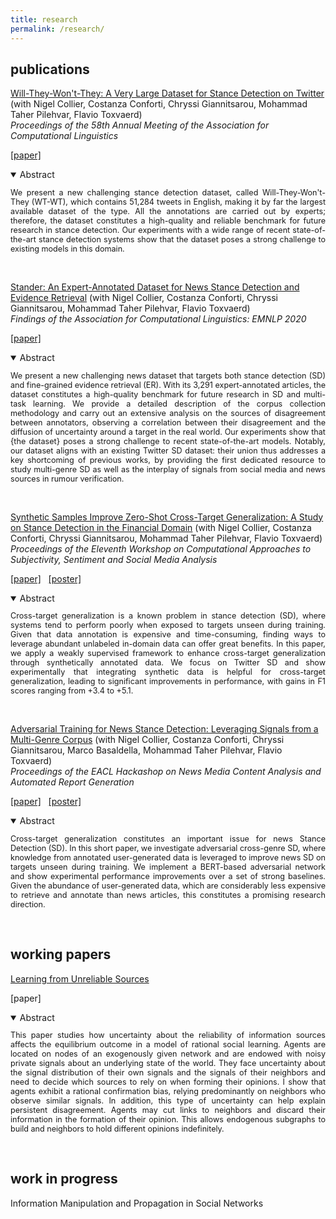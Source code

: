 ```yaml
---
title: research
permalink: /research/
---
```


## publications

<a href="https://arxiv.org/abs/2005.00388" target="_blank">Will-They-Won't-They: A Very Large Dataset for Stance Detection on Twitter</a> (with Nigel Collier, Costanza Conforti, Chryssi Giannitsarou, Mohammad Taher Pilehvar, Flavio Toxvaerd)<br>
<em>Proceedings of the 58th Annual Meeting of the Association for Computational Linguistics</em>

<a href="https://www.aclweb.org/anthology/2020.acl-main.157/" target="_blank">[paper]</a> <!-- &nbsp; -->
<!-- <a href="https://arxiv.org/pdf/2005.00388.pdf" target="_blank">[slides]</a> -->

<details open>
<summary>Abstract</summary>
<p align="justify" style="font-size:90%">We present a new challenging stance detection dataset, called Will-They-Won't-They (WT-WT), which contains 51,284 tweets in English, making it by far the largest available dataset of the type. All the annotations are carried out by experts; therefore, the dataset constitutes a high-quality and reliable benchmark for future research in stance detection. Our experiments with a wide range of recent state-of-the-art stance detection systems show that the dataset poses a strong challenge to existing models in this domain.</p>
</details>

&nbsp;

<a href="https://www.aclweb.org/anthology/2020.findings-emnlp.365/" target="_blank">Stander: An Expert-Annotated Dataset for News Stance Detection and Evidence Retrieval</a> (with Nigel Collier, Costanza Conforti, Chryssi Giannitsarou, Mohammad Taher Pilehvar, Flavio Toxvaerd)<br>
<em>Findings of the Association for Computational Linguistics: EMNLP 2020</em>

<a href="https://www.aclweb.org/anthology/2020.findings-emnlp.365/" target="_blank">[paper]</a> <!-- &nbsp; -->
<!-- <a href="https://arxiv.org/pdf/2005.00388.pdf" target="_blank">[slides]</a> -->

<details open>
<summary>Abstract</summary>
<p align="justify" style="font-size:90%">We present a new challenging news dataset that targets both stance detection (SD) and fine-grained evidence retrieval (ER). With its 3,291 expert-annotated articles, the dataset constitutes a high-quality benchmark for future research in SD and multi-task learning.
We provide a detailed description of the corpus collection methodology and carry out an extensive analysis on the sources of disagreement between annotators, observing a correlation between their disagreement and the diffusion of uncertainty around a target in the real world.
Our experiments show that {the dataset} poses a strong challenge to recent state-of-the-art models. Notably, our dataset aligns with an existing Twitter SD dataset: their union thus addresses a key shortcoming of previous works, by providing the first dedicated resource to study multi-genre SD as well as the interplay of signals from social media and news sources in rumour verification.</p>
</details>

&nbsp;

<a href="https://www.aclweb.org/anthology/2021.wassa-1.19/" target="_blank">Synthetic Samples Improve Zero-Shot Cross-Target Generalization: A Study on Stance Detection in the Financial Domain</a> (with Nigel Collier, Costanza Conforti, Chryssi Giannitsarou, Mohammad Taher Pilehvar, Flavio Toxvaerd)<br>
<em>Proceedings of the Eleventh Workshop on Computational Approaches to Subjectivity, Sentiment and Social Media Analysis</em>

<a href="https://www.aclweb.org/anthology/2021.wassa-1.19/" target="_blank">[paper]</a> &nbsp;
<a href="https://drive.google.com/file/d/1WL9SvHAvv42qm8yNWMr-moc1mstPs_rw/view?usp=sharing" target="_blank">[poster]</a>

<details open>
<summary>Abstract</summary>
<p align="justify" style="font-size:90%">Cross-target generalization is a known problem in stance detection (SD), where systems tend to perform poorly when exposed to targets unseen during training. Given that data annotation is expensive and time-consuming, finding ways to leverage abundant unlabeled in-domain data can offer great benefits. In this paper, we apply a weakly supervised framework to enhance cross-target generalization through synthetically annotated data. We focus on Twitter SD and show experimentally that integrating synthetic data is helpful for cross-target generalization, leading to significant improvements in performance, with gains in F1 scores ranging from +3.4 to +5.1.</p>
</details>

&nbsp;

<a href="https://www.aclweb.org/anthology/2021.hackashop-1.1/" target="_blank">Adversarial Training for News Stance Detection: Leveraging Signals from a Multi-Genre Corpus</a> (with Nigel Collier, Costanza Conforti, Chryssi Giannitsarou, Marco Basaldella, Mohammad Taher Pilehvar, Flavio Toxvaerd)<br>
<em>Proceedings of the EACL Hackashop on News Media Content Analysis and Automated Report Generation</em>

<a href="https://www.aclweb.org/anthology/2021.hackashop-1.1/" target="_blank">[paper]</a> &nbsp;
<a href="https://drive.google.com/file/d/1yRprniY7ZhxB-LNCHTEg99-ympZzZyv1/view?usp=sharing" target="_blank">[poster]</a>

<details open>
<summary>Abstract</summary>
<p align="justify" style="font-size:90%">Cross-target generalization constitutes an important issue for news Stance Detection (SD). In this short paper, we investigate adversarial cross-genre SD, where knowledge from annotated user-generated data is leveraged to improve news SD on targets unseen during training. We implement a BERT-based adversarial network and show experimental performance improvements over a set of strong baselines. Given the abundance of user-generated data, which are considerably less expensive to retrieve and annotate than news articles, this constitutes a promising research direction.</p>
</details>

&nbsp;

<!---
<a href="" target="_blank">Incorporating Stock Market Signals for Twitter Stance Detection</a> (with Nigel Collier, Costanza Conforti, Chryssi Giannitsarou, Mohammad Taher Pilehvar, Flavio Toxvaerd)<br>
<em>Submitted</em>

<a href="" target="_blank">[paper]</a> &nbsp;
<a href="" target="_blank">[poster]</a>

<details open>
<summary>Abstract</summary>
<p align="justify" style="font-size:90%">Research in Stance Detection (SD) has so far focused on models which leverage purely textual input. In this short paper, we investigate multi-modal signals for SD in the financial domain: we propose a robust multi-task neural architecture that integrates textual input with high-frequency intra-day stock market data. Moreover, we extend \textsc{wt--wt}, an existing SD dataset of tweets discussing M\&A operations, with the relevant financial signal, and demonstrate experimentally that our SD system benefits from such multi-modal signals.</p>
</details>
 
&nbsp;
-->

## working papers

<a href="" target="_blank">Learning from Unreliable Sources</a>

<!-- <a href="" target="_blank">[paper]</a> --> 
[paper]

<details open>
<summary>Abstract</summary>
<p align="justify" style="font-size:90%">This paper studies how uncertainty about the reliability of information sources affects the equilibrium outcome in a model of rational social learning. Agents are located on nodes of an exogenously given network and are endowed with noisy private signals about an underlying state of the world. They face uncertainty about the signal distribution of their own signals and the signals of their neighbors and need to decide which sources to rely on when forming their opinions.
I show that agents exhibit a rational confirmation bias, relying predominantly on neighbors who observe similar signals. In addition, this type of uncertainty can help explain persistent disagreement. Agents may cut links to neighbors and discard their information in the formation of their opinion. This allows endogenous subgraphs to build and neighbors to hold different opinions indefinitely.</p>
</details>

<!--
&nbsp;

<a href="" target="_blank">Information Manipulation and Propagation in Social Networks</a>

<a href="" target="_blank">[paper]</a>

<details open>
<summary>Abstract</summary>
<p align="justify" style="font-size:90%">This paper presents a model of a manipulator trying to influence the collective decision of a population of agents. The novelty is to capture Bayesian persuasion followed by information diffusion in a network. Unbiased agents want the collective decision to match an unknown state of the world, while biased agents share the preferences of the manipulator. The manipulator controls the distribution of a signal. Agents communicate at a cheap talk stage. The manipulator faces a trade-off between a higher degree manipulation and higher information diffusion. The optimal degree of manipulation is inversely related to the density of biased agents. </p>
</details>
-->

&nbsp;

## work in progress

Information Manipulation and Propagation in Social Networks
